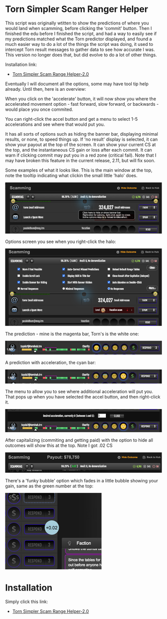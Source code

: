 # Torn Simpler Scam Ranger Helper
This script was originally wtitten to show the predictions of where you would land when scamming, before clicking the 'commit' button. 
Then I finished the edu before I finished the script, and had a way to easily see if my predictions matched what the Torn predictor displayed,
and found a much easier way to do a lot of the things the script was doing, it used to intercept Torn result messages to gather data to
see how accurate I was. This version no longer does that, but did evolve to do a lot of other things.

Installation link:
- [Torn Simpler Scam Range Helper-2.0](https://github.com/edlau2/Tampermonkey/raw/refs/heads/master/SimplerScamHelper/Torn%20Simpler%20Scam%20Range%20Helper-2.0.user.js)

Eventually I will document all the options, some may have tool tip help already. Until then, here is an overview:

When you click on the 'accelerate' button, it will now show you where the accelerated movement option - fast forward, slow forward,
or backwards - would place you once commited.

You can right-click the accel button and get a menu to select 1-5 accelerations and see where that would put you.

It has all sorts of options such as hiding the banner bar, displaying minimal results, or none, to speed things up. If 'no result' display is
selected, it can show your payout at the top of the screen. It can show your current CS at the top, and the instantaneous CS gain or loss
after each commit. It can warn if clicking commit may put you in a red zone (critical fail). Note that I may have broken this feature in  the
current release, 2.11, but will fix soon.

Some examples of what it looks like. This is the main window at the top, note the tooltip indicating what
clickin the small little 'halo' does.

![Main Window](https://github.com/edlau2/Tampermonkey/blob/master/SimplerScamHelper/main-window-no-banner.png)

Options screen you see when you right-click the halo:

![Options](https://github.com/edlau2/Tampermonkey/blob/master/SimplerScamHelper/Options.png)

The prediction - mine is the magenta bar, Torn's is the white one:

![Prediction](https://github.com/edlau2/Tampermonkey/blob/master/SimplerScamHelper/sample-prediction.png)

A prediction with acceleration, the cyan bar:

![Acceleration](https://github.com/edlau2/Tampermonkey/blob/master/SimplerScamHelper/sample-accel.png)

The menu to allow you to see where additional acceleration will put you. That pops up when
you have selected the accel button, and then right-click it.

![More-Acceleration](https://github.com/edlau2/Tampermonkey/blob/master/SimplerScamHelper/accel-option.png)

After capitalizing (commiting and getting paid) with the option to hide all outcomes will show this at the top.
Note I got .02 CS

![More-Acceleration](https://github.com/edlau2/Tampermonkey/blob/master/SimplerScamHelper/after-commit.png)

There's a 'funky bubble' option which fades in a little bubble showing your gain, same as the green number at the top:

![More-Acceleration](https://github.com/edlau2/Tampermonkey/blob/master/SimplerScamHelper/funky-bubble.png)


# Installation

Simply click this link:

- [Torn Simpler Scam Range Helper-2.0](https://github.com/edlau2/Tampermonkey/raw/refs/heads/master/SimplerScamHelper/Torn%20Simpler%20Scam%20Range%20Helper-2.0.user.js)



